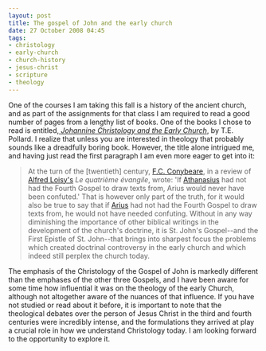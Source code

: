 ```yaml
---
layout: post
title: The gospel of John and the early church
date: 27 October 2008 04:45
tags:
- christology
- early-church
- church-history
- jesus-christ
- scripture
- theology
---
```

<p>One of the courses I am taking this fall is a history of the ancient church, and as part of the assignments for that class I am required to read a good number of pages from a lengthy list of books.  One of the books I chose to read is entitled,<a href="http://www.cambridge.org/us/catalogue/catalogue.asp?isbn=0521018684"> <span style="font-style: italic;">Johannine Christology and the Early Church</span></a>, by T.E. Pollard.  I realize that unless you are interested in theology that probably sounds like a dreadfully boring book.  However, the title alone intrigued me, and having just read the first paragraph I am even more eager to get into it:</p>

<blockquote>
At the turn of the [twentieth] century, <a href="http://en.wikipedia.org/wiki/Frederick_Cornwallis_Conybeare">F.C. Conybeare</a>, in a review of <a href="http://en.wikipedia.org/wiki/Alfred_loisy">Alfred Loisy's</a> <span style="font-style: italic;">Le quatri&egrave;me &eacute;vangile</span>, wrote: 'If <a href="http://en.wikipedia.org/wiki/Athanasius">Athanasius</a> had not had the Fourth Gospel to draw texts from, Arius would never have been confuted.'  That is however only part of the truth, for it would also be true to say that if <a href="http://en.wikipedia.org/wiki/Arius">Arius</a> had not had the Fourth Gospel to draw texts from, he would not have needed confuting.  Without in any way diminishing the importance of other biblical writings in the development of the church's doctrine, it is St. John's Gospel--and the First Epistle of St. John--that brings into sharpest focus the problems which created doctrinal controversy in the early church and which indeed still perplex the church today.
</blockquote>

The emphasis of the Christology of the Gospel of John is markedly different than the emphases of the other three Gospels, and I have been aware for some time how influential it was on the theology of the early Church, although not altogether aware of the nuances of that influence.  If you have not studied or read about it before, it is important to note that the theological debates over the person of Jesus Christ in the third and fourth centuries were incredibly intense, and the formulations they arrived at play a crucial role in how we understand Christology today.  I am looking forward to the opportunity to explore it.
